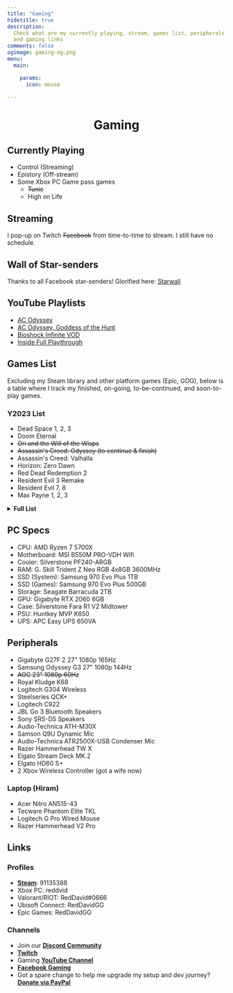 ```yaml
---
title: "Gaming"
hidetitle: true
description:
  Check what are my currently playing, stream, games list, peripherals, 
  and gaming links
comments: false
ogimage: gaming-og.png
menu:
  main:

    params:
      icon: mouse

---
```


<h1 style="text-align: center; ">Gaming</h1>

## Currently Playing

* Control (Streaming)
* Epistory (Off-stream)
* Some Xbox PC Game pass games
  + ~~Tunic~~
  + High on Life

## Streaming

I pop-up on Twitch <strike>Facebook</strike> from time-to-time to stream. I still have no schedule.

## Wall of Star-senders

Thanks to all Facebook star-senders! Glorified here: [Starwall](https://reddavid.me/starwall "Starwall")

<div id="fb-root"></div>
<script async defer crossorigin="anonymous" src="https://connect.facebook.net/en_US/sdk.js#xfbml=1&version=v14.0&appId=1923295877819117&autoLogAppEvents=1" nonce="3RBbTOjV"></script>

<center>
<div class="fb-video" data-href="https://www.facebook.com/RedDavidGaming/live" data-width="800" data-show-text="false"></div></center>

## YouTube Playlists

* [AC Odyssey](https://www.youtube.com/watch?v=QSV6RKyRDE8&list=PLwC47NQhSu5zKkl9bWtIFwBYTpBOhcyIn)
* [AC Odyssey, Goddess of the Hunt](https://www.youtube.com/watch?v=29me84NpCs0&list=PLwC47NQhSu5y2eLPSxCQlXBmf5Ee9I4uT)
* [Bioshock Infinite VOD](https://www.youtube.com/watch?v=VAVGG1C4m-U&list=PLwC47NQhSu5xzXkD7sSaBSIURfOSFVX73)
* [Inside Full Playthrough](https://www.youtube.com/watch?v=ZvoqZadYKeI&list=PLwC47NQhSu5yL8ECQdU9pGSIX3rT5PcuM)
  <!-- <script src= "https://player.twitch.tv/js/embed/v1.js"></script>
  <div id="vcontainer"></div>
  <script type="text/javascript">
  var options = {
  width: 1280, 
  height: 720, 
  channel: "RedDavidGaming", 
  // only needed if your site is also embedded on embed.example.com and othersite.example.com
  parent: \["localhost", "reddavid.me"\]
  }; 
  var player = new Twitch. Player("vcontainer", options); 
  player.setVolume(0.5); 
  </script> -->

## Games List

Excluding my Steam library and other platform games (Epic, GOG), below is a table where I track my finished, on-going, to-be-continued, and soon-to-play games.

### Y2023 List

* Dead Space 1, 2, 3
* Doom Eternal
* ~~Ori and the Will of the Wisps~~
* ~~Assassin's Creed: Odyssey (to continue & finish)~~
* Assassin's Creed: Valhalla
* Horizon: Zero Dawn
* Red Dead Redemption 2
* Resident Evil 3 Remake
* Resident Evil 7, 8
* Max Payne 1, 2, 3

<details><summary><strong>Full List</strong></summary>

| Game Title                        | Completion Status        |
| --------------------------------- | ------------------------ |
| AER Memories of Old               | Done                     |
| Assassin's Creed Origins          | Done on Hard Diff        |
| Assassin's Creed Odyssey          | Done on Hard Diff        |
| Assassin's Creed Valhalla         | Soon                     |
| Battlefield 3                     | Done                     |
| Battlefield 4                     | Done                     |
| BioShock                          | Done                     |
| BioShock 2                        | TBC                      |
| Bioshock Infinite                 | Done on Hard             |
| Blackmesa                         | Done                     |
| Braid                             | Done                     |
| Brothers - A Tale of Two Sons     | Done                     |
| Celeste                           | Soon                     |
| CoD: Black Ops                    | Done                     |
| CoD: MW                           | Done                     |
| CoD: MW 2                         | Done                     |
| CoD: MW 3                         | Done                     |
| CoD: World at War                 | Done                     |
| Dead Space                        | Soon                     |
| Dead Space 2                      | Soon                     |
| Dead Space 3                      | Soon                     |
| Dishonored                        | Done                     |
| Dishonored 2                      | TBC                      |
| DOOM 2016                         | Done                     |
| DOOM Eternal                      | TBC                      |
| Evoland 1/2                       | Done                     |
| Far Cry 3                         | Done                     |
| Far Cry 4                         | Done                     |
| Far Cry Primal                    | Done                     |
| Far Cry 5                         | Done                     |
| Far Cry New Dawn                  | Done                     |
| Far Cry 6                         | Done                     |
| Ghost Recon: Breakpoint           | TBC                      |
| Ghost Recon: Wildlands            | Done                     |
| GRIS                              | Done                     |
| GTA Vice City                     | Soon                     |
| GTA San Andreas                   | TBC                      |
| GTA III                           | Soon                     |
| GTA IV                            | Soon                     |
| GTA V                             | Done main story          |
| Half-Life                         | Done                     |
| Half-Life 2                       | Done                     |
| Hellblade: Senua's Sacrifice      | Soon                     |
| HL2: Ep 1                         | Done                     |
| HL2: Ep 2                         | Done                     |
| Hollow Knight                     | Done 112% P1-4 NB        |
| Homefront                         | Done                     |
| Homefront: The Revolution         | Soon                     |
| Horizon Zero Dawn                 | Soon                     |
| Journey                           | Done                     |
| Kena Bridge of Spirits            | Done                     |
| LIMBO                             | Done                     |
| Machinarium                       | Done                     |
| Mad Max                           | TBC                      |
| Mafia 2                           | Done                     |
| Medal of Honor                    | Done                     |
| Metro 2033                        | Done                     |
| Metro Last Light                  | Done                     |
| Metro Exodus                      | Done                     |
| Mirror's Edge                     | TBC                      |
| NFS: Carbon                       | TBC                      |
| NFS: Most Wanted Black Edition    | Done                     |
| NFS: Heat                         | TBC                      |
| NFS: The Run                      | Done                     |
| NFS: Underground 2                | Done                     |
| Ori and the Blind Forest          | Done                     |
| Ori and the Will of the Wisps     | Done                     |
| Portal                            | Done                     |
| Portal 2                          | Done                     |
| Prototype                         | Done                     |
| Prototype 2                       | Done                     |
| Puzzle Agent                      | Done                     |
| Puzzle Agent 2                    | Done                     |
| Raft                              | TBC - playing off stream |
| Red Dead Redemption 2             | Soon                     |
| Sleeping Dogs                     | Done                     |
| Slime Rancher                     | Done - story             |
| Slime Rancher 2                   | TBC                      |
| Spec Ops: The Line                | Done                     |
| The Darkness 2                    | Done                     |
| The Dream Machine                 | TBC                      |
| The Outer Worlds                  | TBC                      |
| The Sexy Brutale                  | Done                     |
| The Walking Dead (Season 1)       | Done                     |
| The Witcher 3: Wild Hunt + 2 DLCs | Done                     |
| The Witness                       | Done                     |
| Turnip Boy                        | Done                     |
| Undertale                         | TBC                      |
| Valley                            | Done                     |
| Max Payne 2                       | TBC                      |
| C&C: Red Alert 2 Campaign         | Done on Hard             |
| C&C: RA2 Yuri's Revenge Campaign  | Done on Hard             |
| C&C: Red Alert 3 Campaign         | Done on Easy             |
| C&C: RA3 Uprising                 | Done on Easy             |

<p style="text-align: right; margin-top: -20px"><small><em>as of August 9, 2022</em></small></p>

</details>

## PC Specs

* CPU: AMD Ryzen 7 5700X
* Motherboard: MSI B550M PRO-VDH Wifi
* Cooler: Silverstone PF240-ARGB
* RAM: G. Skill Trident Z Neo RGB 4x8GB 3600MHz
* SSD (System): Samsung 970 Evo Plus 1TB
* SSD (Games): Samsung 970 Evo Plus 500GB
* Storage: Seagate Barracuda 2TB
* GPU: Gigabyte RTX 2060 6GB
* Case: Silverstone Fara R1 V2 Midtower
* PSU: Huntkey MVP K650
* UPS: APC Easy UPS 650VA

## Peripherals

* Gigabyte G27F 2 27" 1080p 165Hz
* Samsung Odyssey G3 27" 1080p 144Hz
* ~~AOC 23" 1080p 60Hz~~
* Royal Kludge K68
* Logitech G304 Wireless
* Steelseries QCK+ 
* Logitech C922
* JBL Go 3 Bluetooth Speakers
* Sony SRS-D5 Speakers
* Audio-Technica ATH-M30X
* Samson Q9U Dynamic Mic
* Audio-Technica ATR2500X-USB Condenser Mic
* Razer Hammerhead TW X
* Elgato Stream Deck MK.2
* Elgato HD60 S+
* 2 Xbox Wireless Controller (got a wife now)

### Laptop (Hiram)

* Acer Nitro AN515-43
* Tecware Phantom Elite TKL
* Logitech G Pro Wired Mouse
* Razer Hammerhead V2 Pro

## Links

### Profiles

* [**Steam**](https://steamcommunity.com/id/reddvid/): 91135388
* Xbox PC: reddvid
* Valorant/RIOT: RedDavid#0666
* Ubisoft Connect: RedDavidGG
* Epic Games: RedDavidGG

### Channels

* Join our [**Discord Community**](https://discord.gg/rKnJb4J)
* [**Twitch**](https://twitch.tv/reddavidgg/)
* Gaming [**YouTube Channel**](https://www.youtube.com/@RedDavidGG)
* [**Facebook Gaming**](https://facebook.com/RedDavidGG/community)
* Got a spare change to help me upgrade my setup and dev journey? [**Donate via PayPal**](https://paypal.me/reddvid)

<br>
